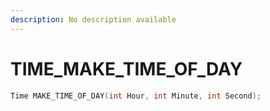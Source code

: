 ```yaml
---
description: No description available 
---
```


# TIME\_MAKE_TIME_OF_DAY

```cpp
Time MAKE_TIME_OF_DAY(int Hour, int Minute, int Second);
```